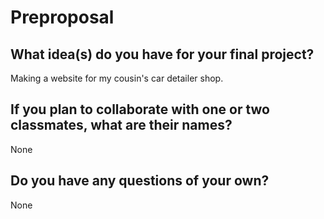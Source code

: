 # Preproposal

## What idea(s) do you have for your final project?

Making a website for my cousin's car detailer shop.

## If you plan to collaborate with one or two classmates, what are their names?

None

## Do you have any questions of your own?

None

